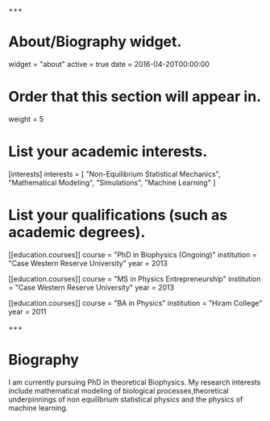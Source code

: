 +++
# About/Biography widget.
widget = "about"
active = true
date = 2016-04-20T00:00:00

# Order that this section will appear in.
weight = 5

# List your academic interests.
[interests]
  interests = [
    "Non-Equilibrium Statistical Mechanics",
    "Mathematical Modeling",
    "Simulations",
    "Machine Learning"
  ]

# List your qualifications (such as academic degrees).
[[education.courses]]
  course = "PhD in Biophysics (Ongoing)"
  institution = "Case Western Reserve University"
  year = 2013

[[education.courses]]
  course = "MS in Physics Entrepreneurship"
  institution = "Case Western Reserve University"
  year = 2013

[[education.courses]]
  course = "BA in Physics"
  institution = "Hiram College"
  year = 2011

+++

# Biography

I am currently pursuing PhD in theoretical Biophysics. My research interests include mathematical modeling of biological processes,theoretical underpinnings of non equilibrium statistical physics and the physics of machine learning.
